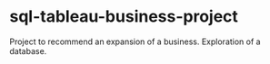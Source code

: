 # sql-tableau-business-project
Project to recommend an expansion of a business. Exploration of a database.
